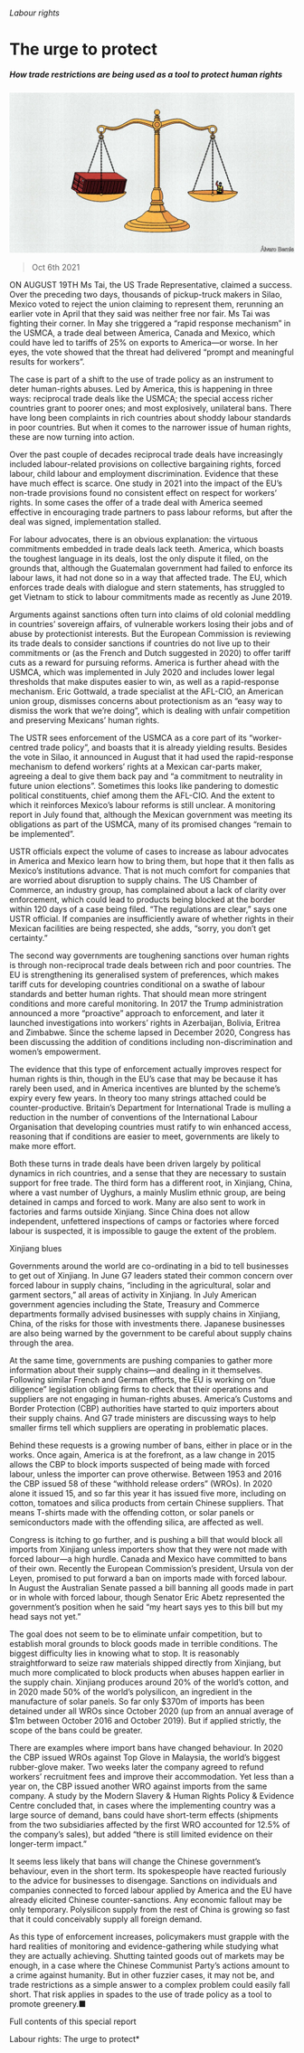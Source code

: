 ###### Labour rights

# The urge to protect 

##### How trade restrictions are being used as a tool to protect human rights 

![image](images/20211009_SRD004_0.jpg) 

> Oct 6th 2021 

ON AUGUST 19TH Ms Tai, the US Trade Representative, claimed a success. Over the preceding two days, thousands of pickup-truck makers in Silao, Mexico voted to reject the union claiming to represent them, rerunning an earlier vote in April that they said was neither free nor fair. Ms Tai was fighting their corner. In May she triggered a “rapid response mechanism” in the USMCA, a trade deal between America, Canada and Mexico, which could have led to tariffs of 25% on exports to America—or worse. In her eyes, the vote showed that the threat had delivered “prompt and meaningful results for workers”.

The case is part of a shift to the use of trade policy as an instrument to deter human-rights abuses. Led by America, this is happening in three ways: reciprocal trade deals like the USMCA; the special access richer countries grant to poorer ones; and most explosively, unilateral bans. There have long been complaints in rich countries about shoddy labour standards in poor countries. But when it comes to the narrower issue of human rights, these are now turning into action.


Over the past couple of decades reciprocal trade deals have increasingly included labour-related provisions on collective bargaining rights, forced labour, child labour and employment discrimination. Evidence that these have much effect is scarce. One study in 2021 into the impact of the EU’s non-trade provisions found no consistent effect on respect for workers’ rights. In some cases the offer of a trade deal with America seemed effective in encouraging trade partners to pass labour reforms, but after the deal was signed, implementation stalled.

For labour advocates, there is an obvious explanation: the virtuous commitments embedded in trade deals lack teeth. America, which boasts the toughest language in its deals, lost the only dispute it filed, on the grounds that, although the Guatemalan government had failed to enforce its labour laws, it had not done so in a way that affected trade. The EU, which enforces trade deals with dialogue and stern statements, has struggled to get Vietnam to stick to labour commitments made as recently as June 2019.

Arguments against sanctions often turn into claims of old colonial meddling in countries’ sovereign affairs, of vulnerable workers losing their jobs and of abuse by protectionist interests. But the European Commission is reviewing its trade deals to consider sanctions if countries do not live up to their commitments or (as the French and Dutch suggested in 2020) to offer tariff cuts as a reward for pursuing reforms. America is further ahead with the USMCA, which was implemented in July 2020 and includes lower legal thresholds that make disputes easier to win, as well as a rapid-response mechanism. Eric Gottwald, a trade specialist at the AFL-CIO, an American union group, dismisses concerns about protectionism as an “easy way to dismiss the work that we’re doing”, which is dealing with unfair competition and preserving Mexicans’ human rights.

The USTR sees enforcement of the USMCA as a core part of its “worker-centred trade policy”, and boasts that it is already yielding results. Besides the vote in Silao, it announced in August that it had used the rapid-response mechanism to defend workers’ rights at a Mexican car-parts maker, agreeing a deal to give them back pay and “a commitment to neutrality in future union elections”. Sometimes this looks like pandering to domestic political constituents, chief among them the AFL-CIO. And the extent to which it reinforces Mexico’s labour reforms is still unclear. A monitoring report in July found that, although the Mexican government was meeting its obligations as part of the USMCA, many of its promised changes “remain to be implemented”.

USTR officials expect the volume of cases to increase as labour advocates in America and Mexico learn how to bring them, but hope that it then falls as Mexico’s institutions advance. That is not much comfort for companies that are worried about disruption to supply chains. The US Chamber of Commerce, an industry group, has complained about a lack of clarity over enforcement, which could lead to products being blocked at the border within 120 days of a case being filed. “The regulations are clear,” says one USTR official. If companies are insufficiently aware of whether rights in their Mexican facilities are being respected, she adds, “sorry, you don’t get certainty.”

The second way governments are toughening sanctions over human rights is through non-reciprocal trade deals between rich and poor countries. The EU is strengthening its generalised system of preferences, which makes tariff cuts for developing countries conditional on a swathe of labour standards and better human rights. That should mean more stringent conditions and more careful monitoring. In 2017 the Trump administration announced a more “proactive” approach to enforcement, and later it launched investigations into workers’ rights in Azerbaijan, Bolivia, Eritrea and Zimbabwe. Since the scheme lapsed in December 2020, Congress has been discussing the addition of conditions including non-discrimination and women’s empowerment.

The evidence that this type of enforcement actually improves respect for human rights is thin, though in the EU’s case that may be because it has rarely been used, and in America incentives are blunted by the scheme’s expiry every few years. In theory too many strings attached could be counter-productive. Britain’s Department for International Trade is mulling a reduction in the number of conventions of the International Labour Organisation that developing countries must ratify to win enhanced access, reasoning that if conditions are easier to meet, governments are likely to make more effort.

Both these turns in trade deals have been driven largely by political dynamics in rich countries, and a sense that they are necessary to sustain support for free trade. The third form has a different root, in Xinjiang, China, where a vast number of Uyghurs, a mainly Muslim ethnic group, are being detained in camps and forced to work. Many are also sent to work in factories and farms outside Xinjiang. Since China does not allow independent, unfettered inspections of camps or factories where forced labour is suspected, it is impossible to gauge the extent of the problem.

Xinjiang blues

Governments around the world are co-ordinating in a bid to tell businesses to get out of Xinjiang. In June G7 leaders stated their common concern over forced labour in supply chains, “including in the agricultural, solar and garment sectors,” all areas of activity in Xinjiang. In July American government agencies including the State, Treasury and Commerce departments formally advised businesses with supply chains in Xinjiang, China, of the risks for those with investments there. Japanese businesses are also being warned by the government to be careful about supply chains through the area.

At the same time, governments are pushing companies to gather more information about their supply chains—and dealing in it themselves. Following similar French and German efforts, the EU is working on “due diligence” legislation obliging firms to check that their operations and suppliers are not engaging in human-rights abuses. America’s Customs and Border Protection (CBP) authorities have started to quiz importers about their supply chains. And G7 trade ministers are discussing ways to help smaller firms tell which suppliers are operating in problematic places.

Behind these requests is a growing number of bans, either in place or in the works. Once again, America is at the forefront, as a law change in 2015 allows the CBP to block imports suspected of being made with forced labour, unless the importer can prove otherwise. Between 1953 and 2016 the CBP issued 58 of these “withhold release orders” (WROs). In 2020 alone it issued 15, and so far this year it has issued five more, including on cotton, tomatoes and silica products from certain Chinese suppliers. That means T-shirts made with the offending cotton, or solar panels or semiconductors made with the offending silica, are affected as well.

Congress is itching to go further, and is pushing a bill that would block all imports from Xinjiang unless importers show that they were not made with forced labour—a high hurdle. Canada and Mexico have committed to bans of their own. Recently the European Commission’s president, Ursula von der Leyen, promised to put forward a ban on imports made with forced labour. In August the Australian Senate passed a bill banning all goods made in part or in whole with forced labour, though Senator Eric Abetz represented the government’s position when he said “my heart says yes to this bill but my head says not yet.”

The goal does not seem to be to eliminate unfair competition, but to establish moral grounds to block goods made in terrible conditions. The biggest difficulty lies in knowing what to stop. It is reasonably straightforward to seize raw materials shipped directly from Xinjiang, but much more complicated to block products when abuses happen earlier in the supply chain. Xinjiang produces around 20% of the world’s cotton, and in 2020 made 50% of the world’s polysilicon, an ingredient in the manufacture of solar panels. So far only $370m of imports has been detained under all WROs since October 2020 (up from an annual average of $1m between October 2016 and October 2019). But if applied strictly, the scope of the bans could be greater.

There are examples where import bans have changed behaviour. In 2020 the CBP issued WROs against Top Glove in Malaysia, the world’s biggest rubber-glove maker. Two weeks later the company agreed to refund workers’ recruitment fees and improve their accommodation. Yet less than a year on, the CBP issued another WRO against imports from the same company. A study by the Modern Slavery &amp; Human Rights Policy &amp; Evidence Centre concluded that, in cases where the implementing country was a large source of demand, bans could have short-term effects (shipments from the two subsidiaries affected by the first WRO accounted for 12.5% of the company’s sales), but added “there is still limited evidence on their longer-term impact.”

It seems less likely that bans will change the Chinese government’s behaviour, even in the short term. Its spokespeople have reacted furiously to the advice for businesses to disengage. Sanctions on individuals and companies connected to forced labour applied by America and the EU have already elicited Chinese counter-sanctions. Any economic fallout may be only temporary. Polysilicon supply from the rest of China is growing so fast that it could conceivably supply all foreign demand.

As this type of enforcement increases, policymakers must grapple with the hard realities of monitoring and evidence-gathering while studying what they are actually achieving. Shutting tainted goods out of markets may be enough, in a case where the Chinese Communist Party’s actions amount to a crime against humanity. But in other fuzzier cases, it may not be, and trade restrictions as a simple answer to a complex problem could easily fall short. That risk applies in spades to the use of trade policy as a tool to promote greenery.■

Full contents of this special report




Labour rights: The urge to protect* 



